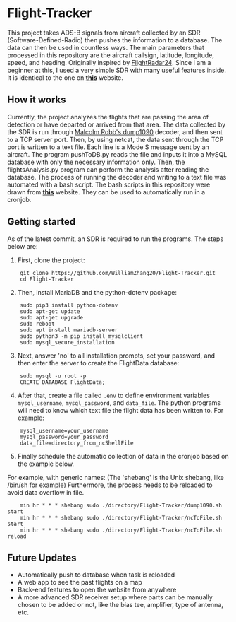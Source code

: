 # Flight-Tracker

This project takes ADS-B signals from aircraft collected by an SDR (Software-Defined-Radio) then pushes the information to a database. The data can then be used in countless ways.
The main parameters that processed in this repository are the aircraft callsign, latitude, longitude, speed, and heading. 
Originally inspired by [FlightRadar24](https://www.flightradar24.com/).
Since I am a beginner at this, I used a very simple SDR with many useful features inside. It is identical to the one on **[this](https://store.adsbexchange.com/collections/frontpage/products/adsbexchange-com-r820t2-rtl2832u-0-5-ppm-tcxo-ads-b-sdr-w-amp-and-1090-mhz-filter-software-on-industrial-microsd)** website.

## How it works

Currently, the project analyzes the flights that are passing the area of detection or have departed or arrived from that area. 
The data collected by the SDR is run through [Malcolm Robb's dump1090](https://github.com/MalcolmRobb/dump1090) decoder, and then sent to a TCP server port. Then, by using netcat, the data sent through the TCP port is written to a text file. Each line is a Mode S message sent by an aircraft. The program pushToDB.py reads the file and inputs it into a MySQL database with only the necessary information only. Then, the flightsAnalysis.py program can perform the analysis after reading the database.
The process of running the decoder and writing to a text file was automated with a bash script.
The bash scripts in this repository were drawn from **[this](https://www.satsignal.eu/raspberry-pi/dump1090.html)** website. They can be used to automatically run in a cronjob. 

## Getting started

As of the latest commit, an SDR is required to run the programs.
The steps below are:
1) First, clone the project:

```
    git clone https://github.com/WilliamZhang20/Flight-Tracker.git
    cd Flight-Tracker
```
2) Then, install MariaDB and the python-dotenv package:

```
    sudo pip3 install python-dotenv
    sudo apt-get update
    sudo apt-get upgrade
    sudo reboot
    sudo apt install mariadb-server
    sudo python3 -m pip install mysqlclient
    sudo mysql_secure_installation
```
3) Next, answer 'no' to all installation prompts, set your password, and then enter the server to create the FlightData database:

```
    sudo mysql -u root -p
    CREATE DATABASE FlightData;
```
4) After that, create a file called `.env` to define environment variables `mysql_username`, `mysql_password`, and `data_file`. The python programs will need to know which text file the flight data has been written to. 
    For example:
```
    mysql_username=your_username
    mysql_password=your_password
    data_file=directory_from_ncShellFile
```
5) Finally schedule the automatic collection of data in the cronjob based on the example below. 

For example, with generic names: (The 'shebang' is the Unix shebang, like /bin/sh for example)
Furthermore, the process needs to be reloaded to avoid data overflow in file.
```
    min hr * * * shebang sudo ./directory/Flight-Tracker/dump1090.sh start
    min hr * * * shebang sudo ./directory/Flight-Tracker/ncToFile.sh start
    min hr * * * shebang sudo ./directory/Flight-Tracker/ncToFile.sh reload
```

## Future Updates

- Automatically push to database when task is reloaded
- A web app to see the past flights on a map
- Back-end features to open the website from anywhere
- A more advanced SDR receiver setup where parts can be manually chosen to be added or not, like the bias tee, amplifier, type of antenna, etc.
